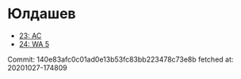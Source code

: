 # Юлдашев
- [23: AC](23.md)
- [24: WA 5](24.md)

Commit: 140e83afc0c01ad0e13b53fc83bb223478c73e8b
 fetched at: 20201027-174809
